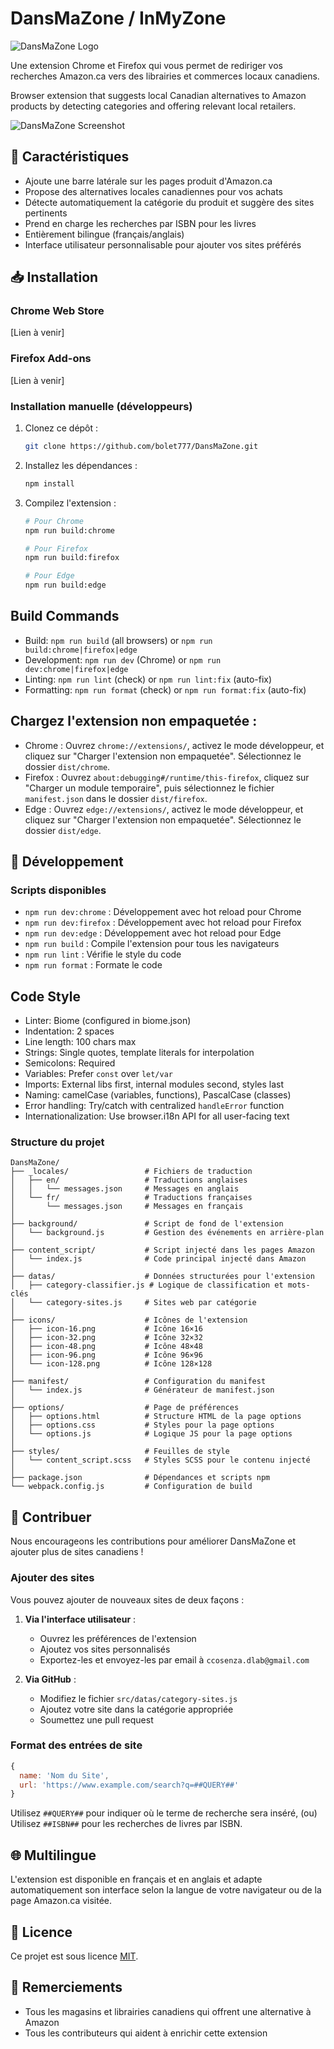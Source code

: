 # DansMaZone / InMyZone

![DansMaZone Logo](./promotion/Header.png)

Une extension Chrome et Firefox qui vous permet de rediriger vos recherches Amazon.ca vers des librairies et commerces locaux canadiens.

Browser extension that suggests local Canadian alternatives to Amazon products by detecting categories and offering relevant local retailers.

![DansMaZone Screenshot](./promotion/Addon1.png)


## 🌟 Caractéristiques

- Ajoute une barre latérale sur les pages produit d'Amazon.ca
- Propose des alternatives locales canadiennes pour vos achats
- Détecte automatiquement la catégorie du produit et suggère des sites pertinents
- Prend en charge les recherches par ISBN pour les livres
- Entièrement bilingue (français/anglais)
- Interface utilisateur personnalisable pour ajouter vos sites préférés

## 📥 Installation

### Chrome Web Store
[Lien à venir]

### Firefox Add-ons
[Lien à venir]

### Installation manuelle (développeurs)

1. Clonez ce dépôt :
   ```bash
   git clone https://github.com/bolet777/DansMaZone.git
   ```

2. Installez les dépendances :
   ```bash
   npm install
   ```


3. Compilez l'extension :
   ```bash
   # Pour Chrome
   npm run build:chrome
   
   # Pour Firefox
   npm run build:firefox
   
   # Pour Edge
   npm run build:edge
   ```

## Build Commands
- Build: `npm run build` (all browsers) or `npm run build:chrome|firefox|edge`
- Development: `npm run dev` (Chrome) or `npm run dev:chrome|firefox|edge`
- Linting: `npm run lint` (check) or `npm run lint:fix` (auto-fix)
- Formatting: `npm run format` (check) or `npm run format:fix` (auto-fix)


## Chargez l'extension non empaquetée :
- Chrome : Ouvrez `chrome://extensions/`, activez le mode développeur, et cliquez sur "Charger l'extension non empaquetée". Sélectionnez le dossier `dist/chrome`.
- Firefox : Ouvrez `about:debugging#/runtime/this-firefox`, cliquez sur "Charger un module temporaire", puis sélectionnez le fichier `manifest.json` dans le dossier `dist/firefox`.
- Edge : Ouvrez `edge://extensions/`, activez le mode développeur, et cliquez sur "Charger l'extension non empaquetée". Sélectionnez le dossier `dist/edge`.

## 🔧 Développement

### Scripts disponibles

- `npm run dev:chrome` : Développement avec hot reload pour Chrome
- `npm run dev:firefox` : Développement avec hot reload pour Firefox
- `npm run dev:edge` : Développement avec hot reload pour Edge
- `npm run build` : Compile l'extension pour tous les navigateurs
- `npm run lint` : Vérifie le style du code
- `npm run format` : Formate le code

## Code Style
- Linter: Biome (configured in biome.json)
- Indentation: 2 spaces
- Line length: 100 chars max
- Strings: Single quotes, template literals for interpolation
- Semicolons: Required
- Variables: Prefer `const` over `let/var`
- Imports: External libs first, internal modules second, styles last
- Naming: camelCase (variables, functions), PascalCase (classes)
- Error handling: Try/catch with centralized `handleError` function
- Internationalization: Use browser.i18n API for all user-facing text

### Structure du projet

```
DansMaZone/
├── _locales/                 # Fichiers de traduction
│   ├── en/                   # Traductions anglaises
│   │   └── messages.json     # Messages en anglais
│   └── fr/                   # Traductions françaises
│       └── messages.json     # Messages en français
│
├── background/               # Script de fond de l'extension
│   └── background.js         # Gestion des événements en arrière-plan
│
├── content_script/           # Script injecté dans les pages Amazon
│   └── index.js              # Code principal injecté dans Amazon
│
├── datas/                    # Données structurées pour l'extension
│   ├── category-classifier.js # Logique de classification et mots-clés
│   └── category-sites.js     # Sites web par catégorie
│
├── icons/                    # Icônes de l'extension
│   ├── icon-16.png           # Icône 16×16
│   ├── icon-32.png           # Icône 32×32
│   ├── icon-48.png           # Icône 48×48
│   ├── icon-96.png           # Icône 96×96
│   └── icon-128.png          # Icône 128×128
│
├── manifest/                 # Configuration du manifest
│   └── index.js              # Générateur de manifest.json
│
├── options/                  # Page de préférences
│   ├── options.html          # Structure HTML de la page options
│   ├── options.css           # Styles pour la page options
│   └── options.js            # Logique JS pour la page options
│
├── styles/                   # Feuilles de style
│   └── content_script.scss   # Styles SCSS pour le contenu injecté
│
├── package.json              # Dépendances et scripts npm
└── webpack.config.js         # Configuration de build
```

## 🤝 Contribuer

Nous encourageons les contributions pour améliorer DansMaZone et ajouter plus de sites canadiens !

### Ajouter des sites

Vous pouvez ajouter de nouveaux sites de deux façons :

1. **Via l'interface utilisateur** :
   - Ouvrez les préférences de l'extension
   - Ajoutez vos sites personnalisés
   - Exportez-les et envoyez-les par email à `ccosenza.dlab@gmail.com`

2. **Via GitHub** :
   - Modifiez le fichier `src/datas/category-sites.js`
   - Ajoutez votre site dans la catégorie appropriée
   - Soumettez une pull request

### Format des entrées de site

```javascript
{
  name: 'Nom du Site',
  url: 'https://www.example.com/search?q=##QUERY##'
}
```

Utilisez `##QUERY##` pour indiquer où le terme de recherche sera inséré, 
(ou) Utilisez `##ISBN##` pour les recherches de livres par ISBN.

## 🌐 Multilingue

L'extension est disponible en français et en anglais et adapte automatiquement son interface selon la langue de votre navigateur ou de la page Amazon.ca visitée.

## 📝 Licence

Ce projet est sous licence [MIT](LICENSE).

## 🙏 Remerciements

- Tous les magasins et librairies canadiens qui offrent une alternative à Amazon
- Tous les contributeurs qui aident à enrichir cette extension